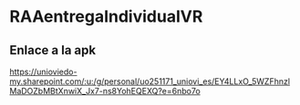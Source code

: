 # RAAentregaIndividualVR
## Enlace a la apk 
https://unioviedo-my.sharepoint.com/:u:/g/personal/uo251171_uniovi_es/EY4LLxO_5WZFhnzlMaDOZbMBtXnwiX_Jx7-ns8YohEQEXQ?e=6nbo7o
